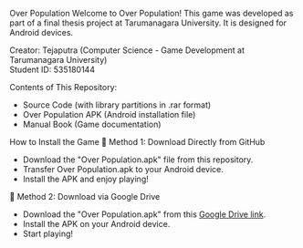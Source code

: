 Over Population
Welcome to Over Population!
This game was developed as part of a final thesis project at Tarumanagara University. It is designed for Android devices.

Creator: Tejaputra (Computer Science - Game Development at Tarumanagara University)  
Student ID: 535180144


Contents of This Repository:
- Source Code (with library partitions in .rar format)
- Over Population APK (Android installation file)
- Manual Book (Game documentation)
  
How to Install the Game
🔹 Method 1: Download Directly from GitHub
- Download the "Over Population.apk" file from this repository.
- Transfer Over Population.apk to your Android device.
- Install the APK and enjoy playing!
  
🔹 Method 2: Download via Google Drive
- Download the "Over Population.apk" from this [Google Drive link](https://drive.google.com/file/d/1yoGIzuJgRPAAvYdKLRhTVquXJH3San3N/view?usp=sharing).
- Install the APK on your Android device.
- Start playing!

